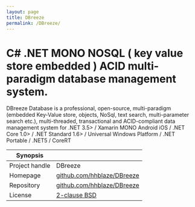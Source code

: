 ```yaml
---
layout: page
title: DBreeze
permalink: /DBreeze/
---
```


# C# .NET MONO NOSQL ( key value store embedded ) ACID multi-paradigm database management system.

DBreeze Database is a professional, open-source, multi-paradigm (embedded Key-Value store, objects, NoSql, text search, multi-parameter search etc.), multi-threaded, transactional and ACID-compliant data management system for .NET 3.5> / Xamarin MONO Android iOS / .NET Core 1.0> / .NET Standard 1.6> / Universal Windows Platform / .NET Portable / .NET5 / CoreRT


| Synopsis         |  |
|------------------|--|
| Project handle   | DBreeze |
| Homepage         | [github.com/hhblaze/DBreeze](https://github.com/hhblaze/DBreeze) |
| Repository       | [github.com/hhblaze/DBreeze](https://github.com/hhblaze/DBreeze) |
| License          | [2-clause BSD](https://opensource.org/licenses/BSD-2-Clause) |


